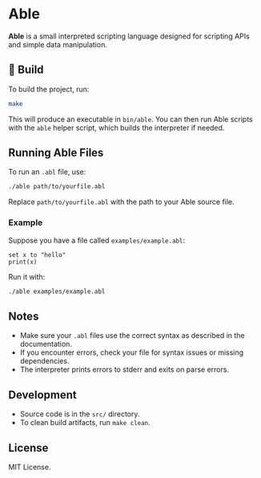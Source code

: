 # Able

**Able** is a small interpreted scripting language designed for scripting APIs and simple data manipulation.

## 🔧 Build

To build the project, run:

```sh
make
```

This will produce an executable in `bin/able`.
You can then run Able scripts with the `able` helper script, which builds
the interpreter if needed.

## Running Able Files

To run an `.abl` file, use:

```sh
./able path/to/yourfile.abl
```

Replace `path/to/yourfile.abl` with the path to your Able source file.

### Example

Suppose you have a file called `examples/example.abl`:

```able
set x to "hello"
print(x)
```

Run it with:

```sh
./able examples/example.abl
```

## Notes

- Make sure your `.abl` files use the correct syntax as described in the documentation.
- If you encounter errors, check your file for syntax issues or missing dependencies.
- The interpreter prints errors to stderr and exits on parse errors.

## Development

- Source code is in the `src/` directory.
- To clean build artifacts, run `make clean`.

## License

MIT License.
